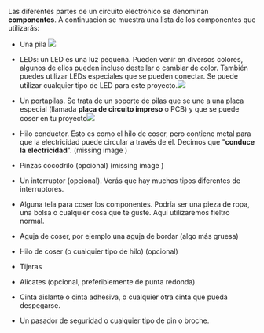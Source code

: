 Las diferentes partes de un circuito electrónico se denominan **componentes**. A continuación se muestra una lista de los componentes que utilizarás:

* Una pila ![](/assets/batteries_100_202_650.png)

* LEDs: un LED es una luz pequeña. Pueden venir en diversos colores, algunos de ellos pueden incluso destellar o cambiar de color. También puedes utilizar LEDs especiales que se pueden conectar. Se puede utilizar cualquier tipo de LED para este proyecto.![](/assets/LEDs_mix_150_272_650.png)

* Un portapilas. Se trata de un soporte de pilas que se une a una placa especial \(llamada **placa de circuito impreso** o PCB\) y que se puede coser en tu proyecto![](/assets/battery_holders_150_196_650.png)

* Hilo conductor. Esto es como el hilo de coser, pero contiene metal para que la electricidad puede circular a través de él. Decimos que "**conduce la electricidad**". \(missing image \)

* Pinzas cocodrilo \(opcional\) \(missing image \)

* Un interruptor \(opcional\). Verás que hay muchos tipos diferentes de interruptores.

* Alguna tela para coser los componentes. Podría ser una pieza de ropa, una bolsa o cualquier cosa que te guste. Aquí utilizaremos fieltro normal.

* Aguja de coser, por ejemplo una aguja de bordar \(algo más gruesa\)

* Hilo de coser \(o cualquier tipo de hilo\) \(opcional\)

* Tijeras

* Alicates \(opcional, preferiblemente de punta redonda\)
* Cinta aislante o cinta adhesiva, o cualquier otra cinta que pueda despegarse.

* Un pasador de seguridad o cualquier tipo de pin  o broche.




